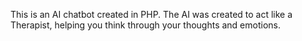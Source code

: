 This is an AI chatbot created in PHP. The AI was created to act like a Therapist, helping you think through your thoughts and emotions. 
